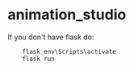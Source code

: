 # animation_studio

If you don't have flask do:
```
    flask_env\Scripts\activate
    flask run
```